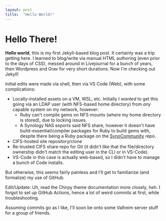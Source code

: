 ```yaml
---
layout: post
title:  "Hello World!"
---
```


# Hello There!

**Hello world**, this is my first Jekyll-based blog post. It certainly was a trip getting here. I learned to blog/write via manual HTML authoring (even prior to the days of CSS), messed around in Livejournal for a bunch of years, then Wordpress and Grav for very short durations. Now I'm checking out Jekyll!

Initial edits were made via shell, then via VS Code (Web), with some complications:

- Locally-installed assets on a VM, WSL, etc. Initially I *wanted* to get this going via an LDAP user (with NFS-based home directory) from *any* capable system on my network, however:
  - Ruby can't compile gems on NFS mounts (where my home directory is stored), due to locking issues.
  - A Synology NAS exports said NFS share, however it doesn't have build-essential/compiler packages for Ruby to build gems with, despite there being a Ruby package on the [SynoCommunity](https://synocommunity.com) repo.
- CIFS-hosted site repository/clone
- Re-trusted CIFS share repo for Git (it didn't like that the file/directory ownership didn't match the editing user in the CLI or in VS-Code).
- VS-Code in this case is actually web-based, so I didn't have to manage a bunch of Code installs.

But otherwise, this seems fairly painless and I'll get to familiarize (and formalize) my use of GitHub.

Edit/Update: Uh, read the Chirpy theme documentation more closely, heh. I forgot to set up GitHub Actions, hence a lot of weird commits at first, while troubleshooting.

Assuming commits go as I like, I'll soon be onto some Valheim server stuff for a group of friends.